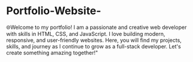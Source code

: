 # Portfolio-Website-
🌐Welcome to my portfolio! I am a passionate and creative web developer with skills in HTML, CSS, and JavaScript. I love building modern, responsive, and user-friendly websites. Here, you will find my projects, skills, and journey as I continue to grow as a full-stack developer. Let's create something amazing together!"

